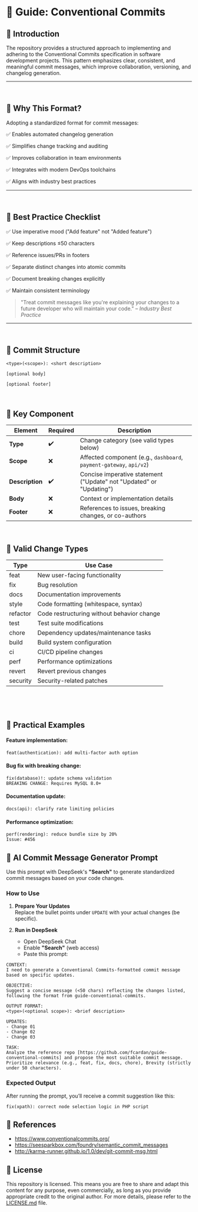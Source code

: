 # 📖 Guide: Conventional Commits

## 🔹 Introduction
The repository provides a structured approach to implementing and adhering to the Conventional Commits specification in software development projects. This pattern emphasizes clear, consistent, and meaningful commit messages, which improve collaboration, versioning, and changelog generation.

---
⠀
## 🔹 Why This Format?
Adopting a standardized format for commit messages:

✅ Enables automated changelog generation

✅ Simplifies change tracking and auditing

✅ Improves collaboration in team environments

✅ Integrates with modern DevOps toolchains

✅ Aligns with industry best practices

---
⠀
⠀
⠀
## 🔹 Best Practice Checklist

✅ Use imperative mood ("Add feature" not "Added feature")

✅ Keep descriptions ≤50 characters

✅ Reference issues/PRs in footers

✅ Separate distinct changes into atomic commits

✅ Document breaking changes explicitly

✅ Maintain consistent terminology

> "Treat commit messages like you're explaining your changes to a future developer who will maintain your code." – _Industry Best Practice_

---
⠀
⠀
⠀
## 🔹 Commit Structure
```text
<type>(<scope>): <short description>

[optional body]

[optional footer]
```
⠀
⠀
⠀
## 🔹 Key Component


| Element          | Required | Description                                                                 |
|------------------|----------|-----------------------------------------------------------------------------|
| **Type**         | ✔️       | Change category (see valid types below)                                     |
| **Scope**        | ❌       | Affected component (e.g., `dashboard`, `payment-gateway`, `api/v2`)        |
| **Description**  | ✔️       | Concise imperative statement ("Update" not "Updated" or "Updating")        |
| **Body**         | ❌       | Context or implementation details                                          |
| **Footer**       | ❌       | References to issues, breaking changes, or co-authors                       |

⠀
⠀
⠀
## 🔹 Valid Change Types


| **Type**   | **Use Case**                          |
|------------|---------------------------------------|
| feat       | New user-facing functionality        |
| fix        | Bug resolution                        |
| docs       | Documentation improvements            |
| style      | Code formatting (whitespace, syntax)  |
| refactor   | Code restructuring without behavior change |
| test       | Test suite modifications              |
| chore      | Dependency updates/maintenance tasks  |
| build      | Build system configuration            |
| ci         | CI/CD pipeline changes                |
| perf       | Performance optimizations             |
| revert     | Revert previous changes               |
| security   | Security-related patches              |

⠀
⠀
⠀

⠀
⠀
⠀
## 🔹 Practical Examples

#### Feature implementation:
```git
feat(authentication): add multi-factor auth option
```
#### Bug fix with breaking change:
```git
fix(database)!: update schema validation
BREAKING CHANGE: Requires MySQL 8.0+
```
#### Documentation update:
```git
docs(api): clarify rate limiting policies
```
#### Performance optimization:
```git
perf(rendering): reduce bundle size by 20%
Issue: #456
```

## 🔹 AI Commit Message Generator Prompt

Use this prompt with DeepSeek's **"Search"** to generate standardized commit messages based on your code changes.

### How to Use

1. **Prepare Your Updates**  
   Replace the bullet points under `UPDATE` with your actual changes (be specific).

2. **Run in DeepSeek**  
   - Open DeepSeek Chat
   - Enable **"Search"** (web access)
   - Paste this prompt:

```text
CONTEXT:
I need to generate a Conventional Commits-formatted commit message based on specific updates.

OBJECTIVE:
Suggest a concise message (<50 chars) reflecting the changes listed, following the format from guide-conventional-commits.

OUTPUT FORMAT:
<type>(<optional scope>): <brief description>

UPDATES:
- Change 01
- Change 02
- Change 03

TASK:
Analyze the reference repo [https://github.com/fcardan/guide-conventional-commits] and propose the most suitable commit message. Prioritize relevance (e.g., feat, fix, docs, chore), Brevity (strictly under 50 characters).
```

### Expected Output

After running the prompt, you’ll receive a commit suggestion like this:

```text
fix(xpath): correct node selection logic in PHP script
```


## 🔹 References

- https://www.conventionalcommits.org/
- https://seesparkbox.com/foundry/semantic_commit_messages
- http://karma-runner.github.io/1.0/dev/git-commit-msg.html 


## 🔹 License

This repository is licensed. This means you are free to share and adapt this content for any purpose, even commercially, as long as you provide appropriate credit to the original author. For more details, please refer to the [LICENSE.md](https://github.com/fcardan/conventional-commits-pattern/blob/main/LICENSE.md) file.
